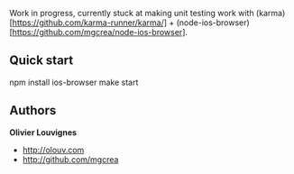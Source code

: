 
Work in progress, currently stuck at making unit testing work with (karma)[https://github.com/karma-runner/karma/] + (node-ios-browser)[https://github.com/mgcrea/node-ios-browser].

## Quick start

npm install ios-browser
make start

## Authors

**Olivier Louvignes**

+ http://olouv.com
+ http://github.com/mgcrea